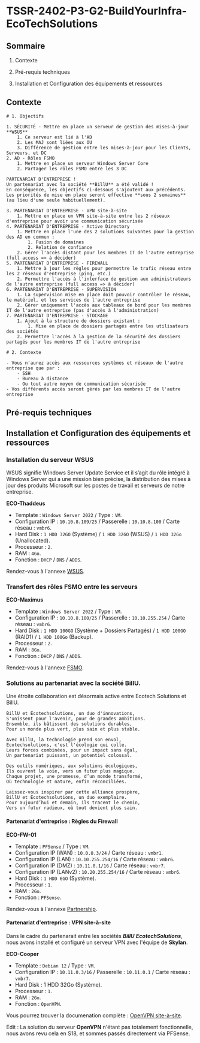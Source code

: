 # **TSSR-2402-P3-G2-BuildYourInfra-EcoTechSolutions**

## Sommaire

1) Contexte

2) Pré-requis techniques

3) Installation et Configuration des équipements et ressources

## Contexte

```
# 1. Objectifs

1. SÉCURITÉ - Mettre en place un serveur de gestion des mises-à-jour **WSUS**
	1. Ce serveur est lié à l'AD
	2. Les MAJ sont liées aux OU
	3. Différence de gestion entre les mises-à-jour pour les Clients, Serveurs, et DC
2. AD - Rôles FSMO
	1. Mettre en place un serveur Windows Server Core
	2. Partager les rôles FSMO entre les 3 DC

PARTENARIAT D'ENTREPRISE !
Un partenariat avec la société **BillU** a été validé !
En conséquence, les objectifs ci-dessous s'ajoutent aux précédents. Les priorités de mise en place seront effective **sous 2 semaines** (au lieu d'une seule habituellement).

3. PARTENARIAT D'ENTREPRISE - VPN site-à-site
	1. Mettre en place un VPN site-à-site entre les 2 réseaux d'entreprise pour avoir une communication sécurisée
4. PARTENARIAT D'ENTREPRISE - Active Directory
	1. Mettre en place l'une des 2 solutions suivantes pour la gestion des AD en commun :
		1. Fusion de domaines
		2. Relation de confiance
	2. Gérer l'accès distant pour les membres IT de l'autre entreprise (full access => à décider)
5. PARTENARIAT D'ENTREPRISE - FIREWALL
	1. Mettre à jour les règles pour permettre le trafic réseau entre les 2 réseaux d'entreprise (ping, etc.)
	2. Permettre l'accès à l'interface de gestion aux administrateurs de l'autre entreprise (full access => à décider)
6. PARTENARIAT D'ENTREPRISE - SUPERVISION
	1. La supervision mise en place doit pouvoir contrôler le réseau, le matériel, et les services de l'autre entreprise
	2. Gérer uniquement l'accès aux tableaux de bord pour les membres IT de l'autre entreprise (pas d'accès à l'administration)
7. PARTENARIAT D'ENTREPRISE - STOCKAGE
	1. Ajout à la structure de dossiers existant :
		1. Mise en place de dossiers partagés entre les utilisateurs des sociétés
	2. Permettre l'accès à la gestion de la sécurité des dossiers partagés pour les membres IT de l'autre entreprise 

# 2. Contexte

- Vous n'aurez accès aux ressources systèmes et réseaux de l'autre entreprise que par :
	- SSH
	- Bureau à distance
	- Ou tout autre moyen de communication sécurisée
- Vos différents accès seront gérés par les membres IT de l'autre entreprise
```

## Pré-requis techniques

## Installation et Configuration des équipements et ressources

### Installation du serveur WSUS

WSUS signifie Windows Server Update Service et il s’agit du rôle intégré à Windows Server qui a une mission bien précise, la distribution des mises à jour des produits Microsoft sur les postes de travail et serveurs de notre entreprise.

**ECO-Thaddeus**
* Template : `Windows Server 2022` / Type : `VM`.
* Configuration IP : `10.10.8.109/25` / Passerelle : `10.10.8.100` / Carte réseau : `vmbr6`.
* Hard Disk : `1 HDD 32GO` (Système) / `1 HDD 32GO` (WSUS) / `1 HDD 32Go` (Unallocated).
* Processeur : `2`.
* RAM : `4Go`.
* Fonction : `DHCP` / `DNS` / `ADDS`.

Rendez-vous à l'annexe [WSUS](/S16/annex/WSUS.md).

### Transfert des rôles FSMO entre les serveurs

**ECO-Maximus**
* Template : `Windows Server 2022` / Type : `VM`.
* Configuration IP : `10.10.8.100/25` / Passerelle : `10.10.255.254` / Carte réseau : `vmbr6`.
* Hard Disk : `1 HDD 100GO` (Système + Dossiers Partagés) / `1 HDD 100GO` (RAID1) / `1 HDD 100Go` (Backup).
* Processeur : `2`.
* RAM : `8Go`.
* Fonction : `DHCP` / `DNS` / `ADDS`.

Rendez-vous à l'annexe [FSMO](/S16/annex/FSMO.md).

### Solutions au partenariat avec la société BillU.

Une étroite collaboration est désormais active entre Ecotech Solutions et BillU.

```
BillU et Ecotechsolutions, un duo d'innovations,
S'unissent pour l'avenir, pour de grandes ambitions.
Ensemble, ils bâtissent des solutions durables,
Pour un monde plus vert, plus sain et plus stable.

Avec BillU, la technologie prend son envol,
Ecotechsolutions, c'est l'écologie qui colle.
Leurs forces combinées, pour un impact sans égal,
Un partenariat puissant, un potentiel colossal.

Des outils numériques, aux solutions écologiques,
Ils ouvrent la voie, vers un futur plus magique.
Chaque projet, une promesse, d’un monde transformé,
Où technologie et nature, enfin réconciliées.

Laissez-vous inspirer par cette alliance prospère,
BillU et Ecotechsolutions, un duo exemplaire.
Pour aujourd’hui et demain, ils tracent le chemin,
Vers un futur radieux, où tout devient plus sain.
```

#### Partenariat d'entreprise : Règles du Firewall

**ECO-FW-01**
* Template : `PFSense` / Type : `VM`.
* Configuration IP (WAN) : `10.0.0.3/24` / Carte réseau : `vmbr1`.
* Configuration IP (LAN) : `10.10.255.254/16` / Carte réseau : `vmbr6`.
* Configuration IP (DMZ) : `10.11.0.1/16` / Carte réseau : `vmbr7`.
* Configuration IP (LANv2) : `10.20.255.254/16` / Carte réseau : `vmbr6`.
* Hard Disk : `1 HDD 6GO` (Système).
* Processeur : `1`.
* RAM : `2Go`.
* Fonction : `PFSense`.

Rendez-vous à l'annexe [Partnership](/S16/annex/Partnership.md).

#### Partenariat d'entreprise : VPN site-à-site

Dans le cadre du partenarait entre les sociétés **_BillU_** **_EcotechSolutions_**, nous avons installé et configuré un serveur VPN avec l'équipe de **Skylan**.

**ECO-Cooper**
* Template : `Debian 12` / Type : `VM`.
* Configuration IP : `10.11.0.3/16` / Passerelle : `10.11.0.1` / Carte réseau : `vmbr7`.
* Hard Disk : 1 HDD 32Go (Système).
* Processeur : `1`.
* RAM : `2Go`.
* Fonction : `OpenVPN`.

Vous pourrez trouver la documenation complète : [OpenVPN site-à-site](/S16/annex/OpenVPN.md).

Edit : La solution du serveur **OpenVPN** n'étant pas totalement fonctionnelle, nous avons revu cela en S18, et sommes passés directement via PFSense.